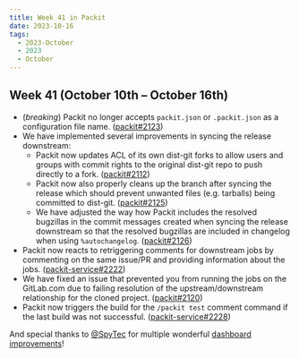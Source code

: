 ```yaml
---
title: Week 41 in Packit
date: 2023-10-16
tags:
  - 2023-October
  - 2023
  - October
---
```


## Week 41 (October 10th – October 16th)

- (_breaking_) Packit no longer accepts `packit.json` or `.packit.json` as a configuration file name.
  ([packit#2123](https://github.com/packit/packit/pull/2123))
- We have implemented several improvements in syncing the release downstream:
  - Packit now updates ACL of its own dist-git forks to allow users and groups with commit rights to the original
    dist-git repo to push directly to a fork. ([packit#2112](https://github.com/packit/packit/pull/2112))
  - Packit now also properly cleans up the branch after syncing the release which should prevent unwanted files
    (e.g. tarballs) being committed to dist-git. ([packit#2125](https://github.com/packit/packit/pull/2125))
  - We have adjusted the way how Packit includes the resolved bugzillas in the commit messages created when syncing the release
    downstream so that the resolved bugzillas are included in changelog when using `%autochangelog`.
    ([packit#2126](https://github.com/packit/packit/pull/2126))
- Packit now reacts to retriggering comments for downstream jobs by commenting on the same issue/PR and
  providing information about the jobs. ([packit-service#2222](https://github.com/packit/packit-service/pull/2222))
- We have fixed an issue that prevented you from running the jobs on the GitLab.com due to failing resolution
  of the upstream/downstream relationship for the cloned project. ([packit#2120](https://github.com/packit/packit/pull/2120))
- Packit now triggers the build for the `/packit test` comment command if the last build was not successful.
  ([packit-service#2228](https://github.com/packit/packit-service/pull/2228))

And special thanks to [@SpyTec](https://github.com/SpyTec)
for multiple wonderful [dashboard improvements](https://github.com/packit/dashboard/pulls?q=is%3Apr+author%3ASpyTec+merged%3A2023-10-10..2023-10-16)!
